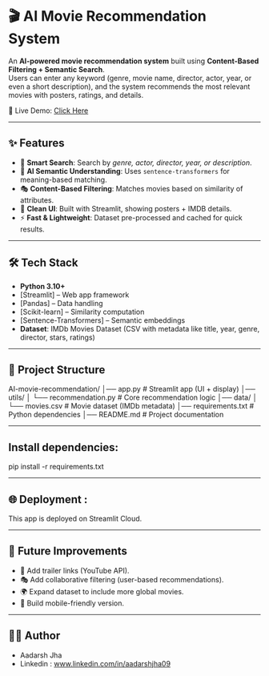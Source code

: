 # 🎬 AI Movie Recommendation System

An **AI-powered movie recommendation system** built using **Content-Based Filtering + Semantic Search**.  
Users can enter any keyword (genre, movie name, director, actor, year, or even a short description), and the system recommends the most relevant movies with posters, ratings, and details.

🚀 Live Demo: [Click Here](https://ai-movie-recommendation-aadarsh.streamlit.app/)  


---

## ✨ Features
- 🔎 **Smart Search**: Search by *genre, actor, director, year, or description*.
- 🧠 **AI Semantic Understanding**: Uses `sentence-transformers` for meaning-based matching.
- 🎭 **Content-Based Filtering**: Matches movies based on similarity of attributes.
- 🎨 **Clean UI**: Built with Streamlit, showing posters + IMDB details.
- ⚡ **Fast & Lightweight**: Dataset pre-processed and cached for quick results.

---

## 🛠️ Tech Stack
- **Python 3.10+**
- [Streamlit] – Web app framework
- [Pandas] – Data handling
- [Scikit-learn] – Similarity computation
- [Sentence-Transformers] – Semantic embeddings
- **Dataset**: IMDb Movies Dataset (CSV with metadata like title, year, genre, director, stars, ratings)

---

## 📂 Project Structure
AI-movie-recommendation/
│── app.py # Streamlit app (UI + display)
│── utils/
│ └── recommendation.py # Core recommendation logic
│── data/
│ └── movies.csv # Movie dataset (IMDb metadata)
│── requirements.txt # Python dependencies
│── README.md # Project documentation


---


## Install dependencies:
pip install -r requirements.txt

---

## 🌐 Deployment :
This app is deployed on Streamlit Cloud.

---

## 📌 Future Improvements

- 🎥 Add trailer links (YouTube API).
- 🎭 Add collaborative filtering (user-based recommendations).
- 🌍 Expand dataset to include more global movies.
- 📱 Build mobile-friendly version.

---

## 👨‍💻 Author
- Aadarsh Jha
- Linkedin : www.linkedin.com/in/aadarshjha09
